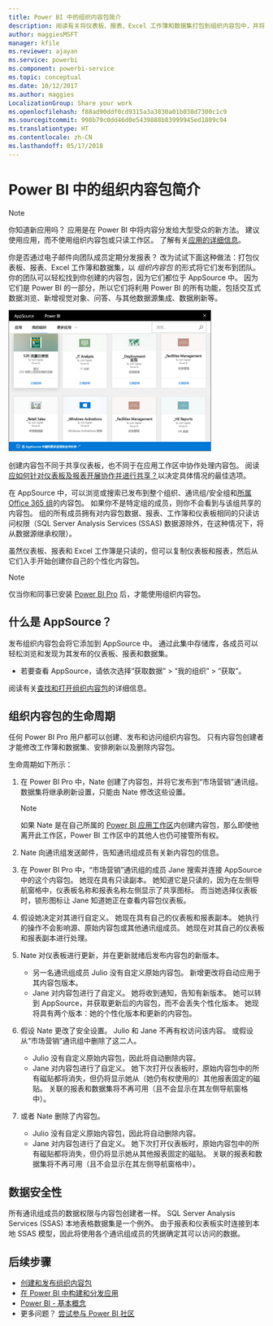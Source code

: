 ```yaml
---
title: Power BI 中的组织内容包简介
description: 阅读有关将仪表板、报表、Excel 工作簿和数据集打包到组织内容包中，并将其与同事共享的信息。
author: maggiesMSFT
manager: kfile
ms.reviewer: ajayan
ms.service: powerbi
ms.component: powerbi-service
ms.topic: conceptual
ms.date: 10/12/2017
ms.author: maggies
LocalizationGroup: Share your work
ms.openlocfilehash: f88ad90ddf0cd9315a3a3830a01b038d7300c1c9
ms.sourcegitcommit: 998b79c0dd46d0e5439888b83999945ed1809c94
ms.translationtype: HT
ms.contentlocale: zh-CN
ms.lasthandoff: 05/17/2018
---
```

# <a name="intro-to-organizational-content-packs-in-power-bi"></a>Power BI 中的组织内容包简介
> [!NOTE]
> 你知道新应用吗？  应用是在 Power BI 中将内容分发给大型受众的新方法。 建议使用应用，而不使用组织内容包或只读工作区。 了解有关[应用的详细信息](service-install-use-apps.md)。
> 
> 

你是否通过电子邮件向团队成员定期分发报表？ 改为试试下面这种做法：打包仪表板、报表、Excel 工作簿和数据集，以 *组织内容包* 的形式将它们发布到团队。 你的团队可以轻松找到你创建的内容包，因为它们都位于 AppSource 中。 因为它们是 Power BI 的一部分，所以它们将利用 Power BI 的所有功能，包括交互式数据浏览、新增视觉对象、问答、与其他数据源集成、数据刷新等。

![](media/service-organizational-content-pack-introduction/power-bi-org-content-packs.png)

创建内容包不同于共享仪表板，也不同于在应用工作区中协作处理内容包。 阅读[应如何针对仪表板及报表开展协作并进行共享？](service-how-to-collaborate-distribute-dashboards-reports.md)以决定具体情况的最佳选项。 

在 AppSource 中，可以浏览或搜索已发布到整个组织、通讯组/安全组和[所属 Office 365 组](https://support.office.com/article/Create-a-group-in-Office-365-7124dc4c-1de9-40d4-b096-e8add19209e9)的内容包。 如果你不是特定组的成员，则你不会看到与该组共享的内容包。 组的所有成员拥有对内容包数据、报表、工作簿和仪表板相同的只读访问权限（SQL Server Analysis Services (SSAS) 数据源除外，在这种情况下，将从数据源继承权限）。

虽然仪表板、报表和 Excel 工作簿是只读的，但可以复制仪表板和报表，然后从它们入手开始创建你自己的个性化内容包。

> [!NOTE]
> 仅当你和同事已安装 [Power BI Pro](service-free-vs-pro.md) 后，才能使用组织内容包。
> 
> 

## <a name="what-is-appsource"></a>什么是 AppSource？
发布组织内容包会将它添加到 AppSource 中。  通过此集中存储库，各成员可以轻松浏览和发现为其发布的仪表板、报表和数据集。  

* 若要查看 AppSource，请依次选择“获取数据” > “我的组织” > “获取”。

阅读有关[查找和打开组织内容包](service-organizational-content-pack-find-and-open.md)的详细信息。

## <a name="the-life-cycle-of-an-organizational-content-pack"></a>组织内容包的生命周期
任何 Power BI Pro 用户都可以创建、发布和访问组织内容包。 只有内容包创建者才能修改工作簿和数据集、安排刷新以及删除内容包。

生命周期如下所示：

1. 在 Power BI Pro 中，Nate 创建了内容包，并将它发布到“市场营销”通讯组。 数据集将继承刷新设置，只能由 Nate 修改这些设置。
   
   > [!NOTE]
   > 如果 Nate 是在自己所属的 [Power BI 应用工作区](service-create-distribute-apps.md)内创建内容包，那么即使他离开此工作区，Power BI 工作区中的其他人也仍可接管所有权。
   > 
   > 
2. Nate 向通讯组发送邮件，告知通讯组成员有关新内容包的信息。
3. 在 Power BI Pro 中，“市场营销”通讯组的成员 Jane 搜索并连接 AppSource 中的这个内容包。 她现在具有只读副本。  她知道它是只读的，因为在左侧导航窗格中，仪表板名称和报表名称左侧显示了共享图标。 而当她选择仪表板时，锁形图标让 Jane 知道她正在查看内容包仪表板。 
4. 假设她决定对其进行自定义。 她现在具有自己的仪表板和报表副本。 她执行的操作不会影响源、原始内容包或其他通讯组成员。 她现在对其自己的仪表板和报表副本进行处理。
5. Nate 对仪表板进行更新，并在更新就绪后发布内容包的新版本。
   
   * 另一名通讯组成员 Julio 没有自定义原始内容包。 新增更改将自动应用于其内容包版本。  
   * Jane 对内容包进行了自定义。 她将收到通知，告知有新版本。  她可以转到 AppSource，并获取更新后的内容包，而不会丢失个性化版本。 她现将具有两个版本：她的个性化版本和更新的内容包。
6. 假设 Nate 更改了安全设置。 Julio 和 Jane 不再有权访问该内容。 或假设从“市场营销”通讯组中删除了这二人。
   
   * Julio 没有自定义原始内容包，因此将自动删除内容。 
   * Jane 对内容包进行了自定义。 她下次打开仪表板时，原始内容包中的所有磁贴都将消失，但仍将显示她从（她仍有权使用的）其他报表固定的磁贴。 关联的报表和数据集将不再可用（且不会显示在其左侧导航窗格中）。
7. 或者 Nate 删除了内容包。
   
   * Julio 没有自定义原始内容包，因此将自动删除内容。 
   * Jane 对内容包进行了自定义。 她下次打开仪表板时，原始内容包中的所有磁贴都将消失，但仍将显示她从其他报表固定的磁贴。 关联的报表和数据集将不再可用（且不会显示在其左侧导航窗格中）。

## <a name="data-security"></a>数据安全性
所有通讯组成员的数据权限与内容包创建者一样。 SQL Server Analysis Services (SSAS) 本地表格数据集是一个例外。 由于报表和仪表板实时连接到本地 SSAS 模型，因此将使用各个通讯组成员的凭据确定其可以访问的数据。

## <a name="next-steps"></a>后续步骤
* [创建和发布组织内容包](service-organizational-content-pack-create-and-publish.md)
* [在 Power BI 中构建和分发应用](service-create-distribute-apps.md) 
* [Power BI - 基本概念](service-basic-concepts.md)
* 更多问题？ [尝试参与 Power BI 社区](http://community.powerbi.com/)

